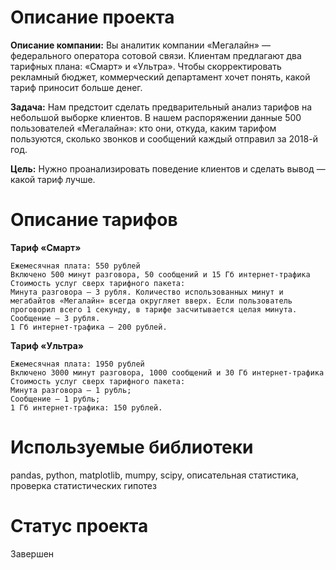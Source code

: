 # Описание проекта

**Описание компании:** Вы аналитик компании «Мегалайн» — федерального оператора сотовой связи. Клиентам предлагают два тарифных плана: «Смарт» и «Ультра». Чтобы скорректировать рекламный бюджет, коммерческий департамент хочет понять, какой тариф приносит больше денег.

**Задача:** Нам предстоит сделать предварительный анализ тарифов на небольшой выборке клиентов. В нашем распоряжении данные 500 пользователей «Мегалайна»: кто они, откуда, каким тарифом пользуются, сколько звонков и сообщений каждый отправил за 2018-й год. 

**Цель:** Нужно проанализировать поведение клиентов и сделать вывод — какой тариф лучше.

# Описание тарифов

**Тариф «Смарт»**

    Ежемесячная плата: 550 рублей
    Включено 500 минут разговора, 50 сообщений и 15 Гб интернет-трафика
    Стоимость услуг сверх тарифного пакета:
    Минута разговора — 3 рубля. Количество использованных минут и мегабайтов «Мегалайн» всегда округляет вверх. Если пользователь проговорил всего 1 секунду, в тарифе засчитывается целая минута.
    Сообщение — 3 рубля.
    1 Гб интернет-трафика — 200 рублей.

**Тариф «Ультра»**

    Ежемесячная плата: 1950 рублей
    Включено 3000 минут разговора, 1000 сообщений и 30 Гб интернет-трафика
    Стоимость услуг сверх тарифного пакета:
    Минута разговора — 1 рубль;
    Сообщение — 1 рубль;
    1 Гб интернет-трафика: 150 рублей.
    
# Используемые библиотеки 

pandas, python, matplotlib, mumpy, scipy, описательная статистика, проверка статистических гипотез

# Статус проекта 

Завершен
